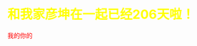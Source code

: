 <!DOCTYPE html>
<html lang="en">
<head>
    <meta charset="UTF-8">
    <title>梦幻南泉——遇见Mr.right</title>
<style type="text/css">
h1 {color: yellow}
p {color: red}
</style>
</head>
<body>
<h1>和我家彦坤在一起已经206天啦！</h1>
<p>我的你的</p>
</body>
</html>

